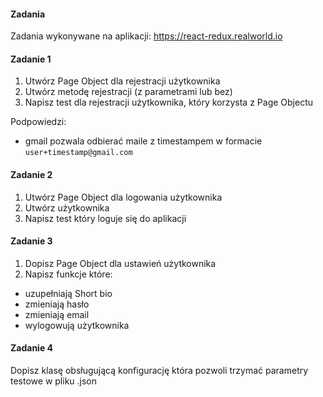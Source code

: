 ﻿#### Zadania
Zadania wykonywane na aplikacji: https://react-redux.realworld.io


#### Zadanie 1
1. Utwórz Page Object dla rejestracji użytkownika
2. Utwórz metodę rejestracji (z parametrami lub bez)
3. Napisz test dla rejestracji użytkownika, który korzysta z Page Objectu

Podpowiedzi:
* gmail pozwala odbierać maile z timestampem w formacie `user+timestamp@gmail.com`


#### Zadanie 2
1. Utwórz Page Object dla logowania użytkownika
2. Utwórz użytkownika
3. Napisz test który loguje się do aplikacji

#### Zadanie 3
1. Dopisz Page Object dla ustawień użytkownika
2. Napisz funkcje które:
* uzupełniają Short bio
* zmieniają hasło
* zmieniają email
* wylogowują użytkownika


#### Zadanie 4
Dopisz klasę obsługującą konfigurację która pozwoli trzymać parametry testowe w pliku .json 